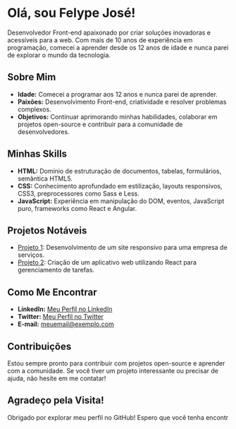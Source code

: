 **Olá, sou Felype José!**
==========================

Desenvolvedor Front-end apaixonado por criar soluções inovadoras e acessíveis para a web. Com mais de 10 anos de experiência em programação, comecei a aprender desde os 12 anos de idade e nunca parei de explorar o mundo da tecnologia.

**Sobre Mim**
------------

- **Idade:** Comecei a programar aos 12 anos e nunca parei de aprender.
- **Paixões:** Desenvolvimento Front-end, criatividade e resolver problemas complexos.
- **Objetivos:** Continuar aprimorando minhas habilidades, colaborar em projetos open-source e contribuir para a comunidade de desenvolvedores.

**Minhas Skills**
----------------

- **HTML:** Domínio de estruturação de documentos, tabelas, formulários, semântica HTML5.
- **CSS:** Conhecimento aprofundado em estilização, layouts responsivos, CSS3, preprocessores como Sass e Less.
- **JavaScript:** Experiência em manipulação do DOM, eventos, JavaScript puro, frameworks como React e Angular.

**Projetos Notáveis**
--------------------

- [Projeto 1](link-do-projeto-1): Desenvolvimento de um site responsivo para uma empresa de serviços.
- [Projeto 2](link-do-projeto-2): Criação de um aplicativo web utilizando React para gerenciamento de tarefas.

**Como Me Encontrar**
---------------------

- **LinkedIn:** [Meu Perfil no LinkedIn](link-do-perfil-no-linkedin)
- **Twitter:** [Meu Perfil no Twitter](link-do-perfil-no-twitter)
- **E-mail:** [meuemail@exemplo.com](mailto:meuemail@exemplo.com)

**Contribuições**
----------------

Estou sempre pronto para contribuir com projetos open-source e aprender com a comunidade. Se você tiver um projeto interessante ou precisar de ajuda, não hesite em me contatar!

**Agradeço pela Visita!**
-------------------------

Obrigado por explorar meu perfil no GitHub! Espero que você tenha encontr
